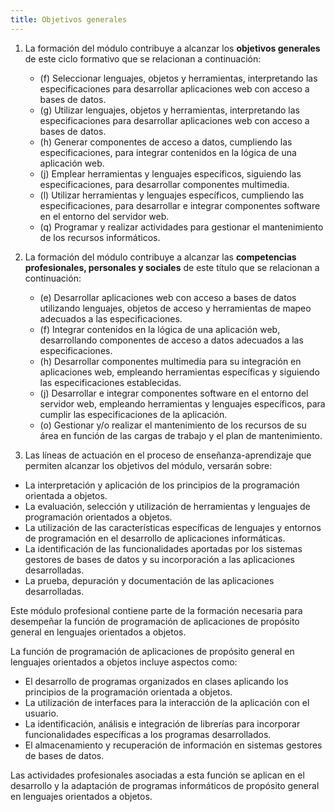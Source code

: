 ```yaml
---
title: Objetivos generales
---
```


1. La formación del módulo contribuye a alcanzar los **objetivos generales** de
   este ciclo formativo que se relacionan a continuación:

   - (f) Seleccionar lenguajes, objetos y herramientas, interpretando las
     especificaciones para desarrollar aplicaciones web con acceso a bases de
     datos.
   - (g) Utilizar lenguajes, objetos y herramientas, interpretando las
     especificaciones para desarrollar aplicaciones web con acceso a bases de
     datos.
   - (h) Generar componentes de acceso a datos, cumpliendo las
     especificaciones, para integrar contenidos en la lógica de una aplicación
     web.
   - (j) Emplear herramientas y lenguajes específicos, siguiendo las
     especificaciones, para desarrollar componentes multimedia.
   - (l) Utilizar herramientas y lenguajes específicos, cumpliendo las
     especificaciones, para desarrollar e integrar componentes software en el
     entorno del servidor web.
   - (q) Programar y realizar actividades para gestionar el mantenimiento de
     los recursos informáticos.

2. La formación del módulo contribuye a alcanzar las **competencias
   profesionales, personales y sociales** de este título que se relacionan a
   continuación:

   - (e) Desarrollar aplicaciones web con acceso a bases de datos utilizando
     lenguajes, objetos de acceso y herramientas de mapeo adecuados a las
     especificaciones.
   - (f) Integrar contenidos en la lógica de una aplicación web, desarrollando
     componentes de acceso a datos adecuados a las especificaciones.
   - (h) Desarrollar componentes multimedia para su integración en aplicaciones
     web, empleando herramientas específicas y siguiendo las especificaciones
     establecidas.
   - (j) Desarrollar e integrar componentes software en el entorno del servidor
     web, empleando herramientas y lenguajes específicos, para cumplir las
     especificaciones de la aplicación.
   - (o) Gestionar y/o realizar el mantenimiento de los recursos de su área en
     función de las cargas de trabajo y el plan de mantenimiento.

3. Las líneas de actuación en el proceso de enseñanza-aprendizaje que permiten
   alcanzar los objetivos del módulo, versarán sobre:

  - La interpretación y aplicación de los principios de la programación
    orientada a objetos.
  - La evaluación, selección y utilización de herramientas y lenguajes de
    programación orientados a objetos.
  - La utilización de las características específicas de lenguajes y entornos
    de programación en el desarrollo de aplicaciones informáticas.
  - La identificación de las funcionalidades aportadas por los sistemas
    gestores de bases de datos y su incorporación a las aplicaciones
    desarrolladas.
  - La prueba, depuración y documentación de las aplicaciones desarrolladas.

Este módulo profesional contiene parte de la formación necesaria para
desempeñar la función de programación de aplicaciones de propósito general en
lenguajes orientados a objetos.

La función de programación de aplicaciones de propósito general en lenguajes
orientados a objetos incluye aspectos como:

- El desarrollo de programas organizados en clases aplicando los principios de
  la programación orientada a objetos.
- La utilización de interfaces para la interacción de la aplicación con el
  usuario.
- La identificación, análisis e integración de librerías para incorporar
  funcionalidades específicas a los programas desarrollados.
- El almacenamiento y recuperación de información en sistemas gestores de bases
  de datos.

Las actividades profesionales asociadas a esta función se aplican en el
desarrollo y la adaptación de programas informáticos de propósito general en
lenguajes orientados a objetos.
